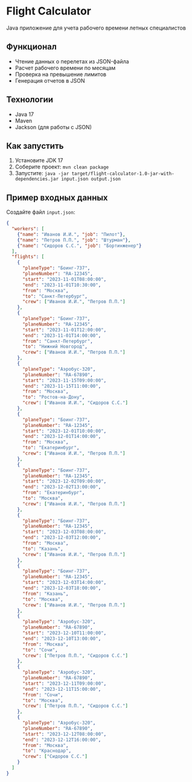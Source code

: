 # Flight Calculator

Java приложение для учета рабочего времени летных специалистов

## Функционал
- Чтение данных о перелетах из JSON-файла
- Расчет рабочего времени по месяцам
- Проверка на превышение лимитов
- Генерация отчетов в JSON

## Технологии
- Java 17
- Maven
- Jackson (для работы с JSON)

## Как запустить
1. Установите JDK 17
2. Соберите проект: `mvn clean package`
3. Запустите: `java -jar target/flight-calculator-1.0-jar-with-dependencies.jar input.json output.json`

## Пример входных данных
Создайте файл `input.json`:
```json
{
  "workers": [
    {"name": "Иванов И.И.", "job": "Пилот"},
    {"name": "Петров П.П.", "job": "Штурман"},
    {"name": "Сидоров С.С.", "job": "Бортинженер"}
  ],
  "flights": [
    {
      "planeType": "Боинг-737",
      "planeNumber": "RA-12345",
      "start": "2023-11-01T08:00:00",
      "end": "2023-11-01T10:30:00",
      "from": "Москва",
      "to": "Санкт-Петербург",
      "crew": ["Иванов И.И.", "Петров П.П."]
    },
    {
      "planeType": "Боинг-737",
      "planeNumber": "RA-12345",
      "start": "2023-11-01T12:00:00",
      "end": "2023-11-01T14:00:00",
      "from": "Санкт-Петербург",
      "to": "Нижний Новгород",
      "crew": ["Иванов И.И.", "Петров П.П."]
    },
    {
      "planeType": "Аэробус-320",
      "planeNumber": "RA-67890",
      "start": "2023-11-15T09:00:00",
      "end": "2023-11-15T11:00:00",
      "from": "Москва",
      "to": "Ростов-на-Дону",
      "crew": ["Иванов И.И.", "Сидоров С.С."]
    },
    {
      "planeType": "Боинг-737",
      "planeNumber": "RA-12345",
      "start": "2023-12-01T10:00:00",
      "end": "2023-12-01T14:00:00",
      "from": "Москва",
      "to": "Екатеринбург",
      "crew": ["Иванов И.И.", "Петров П.П."]
    },
    {
      "planeType": "Боинг-737",
      "planeNumber": "RA-12345",
      "start": "2023-12-02T09:00:00",
      "end": "2023-12-02T13:00:00",
      "from": "Екатеринбург",
      "to": "Москва",
      "crew": ["Иванов И.И.", "Петров П.П."]
    },
    {
      "planeType": "Боинг-737",
      "planeNumber": "RA-12345",
      "start": "2023-12-03T08:00:00",
      "end": "2023-12-03T12:00:00",
      "from": "Москва",
      "to": "Казань",
      "crew": ["Иванов И.И.", "Петров П.П."]
    },
    {
      "planeType": "Боинг-737",
      "planeNumber": "RA-12345",
      "start": "2023-12-03T14:00:00",
      "end": "2023-12-03T18:00:00",
      "from": "Казань",
      "to": "Москва",
      "crew": ["Иванов И.И.", "Петров П.П."]
    },
    {
      "planeType": "Аэробус-320",
      "planeNumber": "RA-67890",
      "start": "2023-12-10T11:00:00",
      "end": "2023-12-10T13:00:00",
      "from": "Москва",
      "to": "Сочи",
      "crew": ["Петров П.П.", "Сидоров С.С."]
    },
    {
      "planeType": "Аэробус-320",
      "planeNumber": "RA-67890",
      "start": "2023-12-11T09:00:00",
      "end": "2023-12-11T15:00:00",
      "from": "Сочи",
      "to": "Москва",
      "crew": ["Петров П.П.", "Сидоров С.С."]
    },
    {
      "planeType": "Аэробус-320",
      "planeNumber": "RA-67890",
      "start": "2023-12-12T08:00:00",
      "end": "2023-12-12T16:00:00",
      "from": "Москва",
      "to": "Краснодар",
      "crew": ["Сидоров С.С."]
    }
  ]
}
